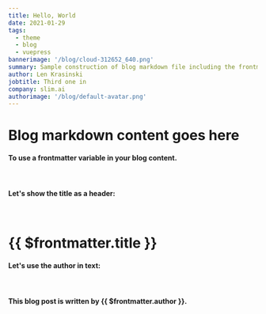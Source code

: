 ```yaml
---
title: Hello, World
date: 2021-01-29
tags: 
  - theme
  - blog
  - vuepress
bannerimage: '/blog/cloud-312652_640.png'
summary: Sample construction of blog markdown file including the frontmatter.
author: Len Krasinski
jobtitle: Third one in
company: slim.ai
authorimage: '/blog/default-avatar.png'
---
```


<!--  Use the standard header and footer: -->

<!-- You add a slim.ai standard blog header copy and paste this: -->

<BlogHeader 
  :frontmatter="$frontmatter"
/>


# Blog markdown content goes here

#### To use a frontmatter variable in your blog content.   
<br />

#### Let's show the title as a header:  

<br />  


# {{ $frontmatter.title }}  
    
#### Let's use the author in text:  
   
<br>
   
   
#### This blog post is written by {{ $frontmatter.author }}.  
<br>  
   


<!-- You can also add a slim.ai standard blog footer copy and paste this: -->

<BlogFooter 
  :frontmatter="$frontmatter"
/>
